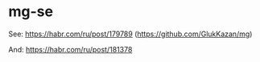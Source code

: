 # mg-se

See: https://habr.com/ru/post/179789 (https://github.com/GlukKazan/mg)

And: https://habr.com/ru/post/181378
